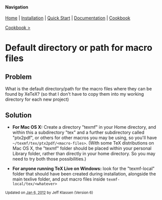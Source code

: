 #### Navigation

[Home](../../home/README.md)  | [Installation](../../installation/README.md) | [Quick Start](../../quick-start/README.md) | [Documentation](../../documentation/README.md) | [Cookbook ](../README.md) 

[Cookbook >](../README.md) 

# <span class="entry-title">Default directory or path for macro files</span>


## <a name="TOC-Problem">Problem</a>

<a name="TOC-Problem">

What is the default directory/path for the macro files where they can be found by XeTeX? (so that I don't have to copy them into my working directory for each new project)

</a>

## <a name="TOC-Problem"></a><a name="TOC-Solution">Solution</a>

<a name="TOC-Solution">

*   **For Mac OS X:** Create a directory "texmf" in your Home directory, and within this a subdirectory "tex" and a further subdirectory called "ptx2pdf", or others for other macros you may be using, so you'll have `~/texmf/tex/ptx2pdf/<macro-files>`. (With some TeX distributions on Mac OS X, the "texmf" folder should be placed within your personal Library folder, rather than directly in your home directory. So you may need to try both those possibilities.)  

*   **For anyone running TeX Live on Windows:** look for the "texmf-local" folder that should have been created during installation, alongside the main texlive folder, and put macro files inside `texmf-local/tex/<whatever>`

</a>

<a name="TOC-Solution"></a></td>


<small>Updated on <abbr class="updated" title="2012-01-06T15:26:08.702Z">Jan 6, 2012</abbr> by <span class="author"><span class="vcard">Jeff Klassen</span> </span>(Version <span class="sites:revision">6</span>)</small>  

